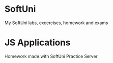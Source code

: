 # SoftUni
My SoftUni labs, excercises, homework and exams

# JS Applications
Homework made with SoftUni Practice Server

